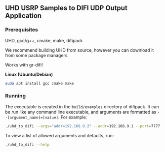 ## UHD USRP Samples to DIFI UDP Output Application

### Prerequisites

UHD, gcc/g++, cmake, make, difipack

We recommend building UHD from source, however you can download it from some package managers.

Works with gr-difi!

**Linux (Ubuntu/Debian)**

``` bash
sudo apt install gcc cmake make
```

### Running

The executable is created in the `build/examples` directory of difipack. It can be run like any command line executable, and arguments
are formatted as `--[argument_name]=[value]`. For example:

``` bash
./uhd_to_difi --args="addr=192.168.9.2" --addr=192.168.9.1 --port=7777 --stream-id=42 --freq=223000000
```

To view a list of allowed arguments and defaults, run:

``` bash
./uhd_to_difi --help
```
